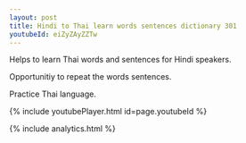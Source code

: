 ```yaml
---
layout: post
title: Hindi to Thai learn words sentences dictionary 301 
youtubeId: eiZyZAyZZTw
---
```

 
 
Helps to learn Thai words and sentences for Hindi speakers.

Opportunitiy to repeat the words sentences. 

Practice Thai language. 
 
{% include youtubePlayer.html id=page.youtubeId %}
 
 
{% include analytics.html %}